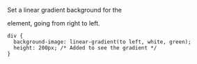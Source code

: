 Set a linear gradient background for the <div> element, going from right to left.

    div {
      background-image: linear-gradient(to left, white, green);
      height: 200px; /* Added to see the gradient */
    }
